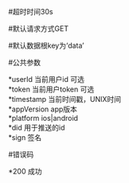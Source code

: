 #超时时间30s

#默认请求方式GET

#默认数据根key为‘data’

#公共参数

*userId 当前用户id 可选  
*token 当前用户token 可选  
*timestamp 当前时间戳，UNIX时间  
*appVersion app版本  
*platform ios|android  
*did 用于推送的id  
*sign 签名  

#错误码

*200 成功